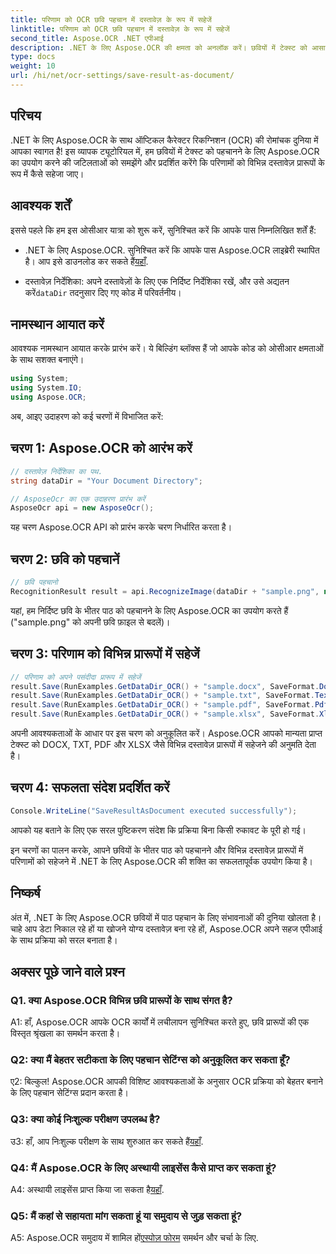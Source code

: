 ```yaml
---
title: परिणाम को OCR छवि पहचान में दस्तावेज़ के रूप में सहेजें
linktitle: परिणाम को OCR छवि पहचान में दस्तावेज़ के रूप में सहेजें
second_title: Aspose.OCR .NET एपीआई
description: .NET के लिए Aspose.OCR की क्षमता को अनलॉक करें। छवियों में टेक्स्ट को आसानी से पहचानें और परिणामों को विभिन्न दस्तावेज़ प्रारूपों में सहेजें।
type: docs
weight: 10
url: /hi/net/ocr-settings/save-result-as-document/
---
```

## परिचय

.NET के लिए Aspose.OCR के साथ ऑप्टिकल कैरेक्टर रिकग्निशन (OCR) की रोमांचक दुनिया में आपका स्वागत है! इस व्यापक ट्यूटोरियल में, हम छवियों में टेक्स्ट को पहचानने के लिए Aspose.OCR का उपयोग करने की जटिलताओं को समझेंगे और प्रदर्शित करेंगे कि परिणामों को विभिन्न दस्तावेज़ प्रारूपों के रूप में कैसे सहेजा जाए।

## आवश्यक शर्तें

इससे पहले कि हम इस ओसीआर यात्रा को शुरू करें, सुनिश्चित करें कि आपके पास निम्नलिखित शर्तें हैं:

-  .NET के लिए Aspose.OCR. सुनिश्चित करें कि आपके पास Aspose.OCR लाइब्रेरी स्थापित है। आप इसे डाउनलोड कर सकते हैं[यहाँ](https://releases.aspose.com/ocr/net/).

-  दस्तावेज़ निर्देशिका: अपने दस्तावेज़ों के लिए एक निर्दिष्ट निर्देशिका रखें, और उसे अद्यतन करें`dataDir` तदनुसार दिए गए कोड में परिवर्तनीय।

## नामस्थान आयात करें

आवश्यक नामस्थान आयात करके प्रारंभ करें। ये बिल्डिंग ब्लॉक्स हैं जो आपके कोड को ओसीआर क्षमताओं के साथ सशक्त बनाएंगे।

```csharp
using System;
using System.IO;
using Aspose.OCR;
```

अब, आइए उदाहरण को कई चरणों में विभाजित करें:

## चरण 1: Aspose.OCR को आरंभ करें

```csharp
// दस्तावेज़ निर्देशिका का पथ.
string dataDir = "Your Document Directory";

// AsposeOcr का एक उदाहरण प्रारंभ करें
AsposeOcr api = new AsposeOcr();
```

यह चरण Aspose.OCR API को प्रारंभ करके चरण निर्धारित करता है।

## चरण 2: छवि को पहचानें

```csharp
// छवि पहचानो
RecognitionResult result = api.RecognizeImage(dataDir + "sample.png", new RecognitionSettings { });
```

यहां, हम निर्दिष्ट छवि के भीतर पाठ को पहचानने के लिए Aspose.OCR का उपयोग करते हैं ("sample.png" को अपनी छवि फ़ाइल से बदलें)।

## चरण 3: परिणाम को विभिन्न प्रारूपों में सहेजें

```csharp
// परिणाम को अपने पसंदीदा प्रारूप में सहेजें
result.Save(RunExamples.GetDataDir_OCR() + "sample.docx", SaveFormat.Docx);
result.Save(RunExamples.GetDataDir_OCR() + "sample.txt", SaveFormat.Text);
result.Save(RunExamples.GetDataDir_OCR() + "sample.pdf", SaveFormat.Pdf);
result.Save(RunExamples.GetDataDir_OCR() + "sample.xlsx", SaveFormat.Xlsx);
```

अपनी आवश्यकताओं के आधार पर इस चरण को अनुकूलित करें। Aspose.OCR आपको मान्यता प्राप्त टेक्स्ट को DOCX, TXT, PDF और XLSX जैसे विभिन्न दस्तावेज़ प्रारूपों में सहेजने की अनुमति देता है।

## चरण 4: सफलता संदेश प्रदर्शित करें

```csharp
Console.WriteLine("SaveResultAsDocument executed successfully");
```

आपको यह बताने के लिए एक सरल पुष्टिकरण संदेश कि प्रक्रिया बिना किसी रुकावट के पूरी हो गई।

इन चरणों का पालन करके, आपने छवियों के भीतर पाठ को पहचानने और विभिन्न दस्तावेज़ प्रारूपों में परिणामों को सहेजने में .NET के लिए Aspose.OCR की शक्ति का सफलतापूर्वक उपयोग किया है।

## निष्कर्ष

अंत में, .NET के लिए Aspose.OCR छवियों में पाठ पहचान के लिए संभावनाओं की दुनिया खोलता है। चाहे आप डेटा निकाल रहे हों या खोजने योग्य दस्तावेज़ बना रहे हों, Aspose.OCR अपने सहज एपीआई के साथ प्रक्रिया को सरल बनाता है।

## अक्सर पूछे जाने वाले प्रश्न

### Q1. क्या Aspose.OCR विभिन्न छवि प्रारूपों के साथ संगत है?

A1: हाँ, Aspose.OCR आपके OCR कार्यों में लचीलापन सुनिश्चित करते हुए, छवि प्रारूपों की एक विस्तृत श्रृंखला का समर्थन करता है।

### Q2: क्या मैं बेहतर सटीकता के लिए पहचान सेटिंग्स को अनुकूलित कर सकता हूँ?

ए2: बिल्कुल! Aspose.OCR आपकी विशिष्ट आवश्यकताओं के अनुसार OCR प्रक्रिया को बेहतर बनाने के लिए पहचान सेटिंग्स प्रदान करता है।

### Q3: क्या कोई निःशुल्क परीक्षण उपलब्ध है?

 उ3: हाँ, आप निःशुल्क परीक्षण के साथ शुरुआत कर सकते हैं[यहाँ](https://releases.aspose.com/).

### Q4: मैं Aspose.OCR के लिए अस्थायी लाइसेंस कैसे प्राप्त कर सकता हूं?

 A4: अस्थायी लाइसेंस प्राप्त किया जा सकता है[यहाँ](https://purchase.aspose.com/temporary-license/).

### Q5: मैं कहां से सहायता मांग सकता हूं या समुदाय से जुड़ सकता हूं?

 A5: Aspose.OCR समुदाय में शामिल हों[एस्पोज़ फोरम](https://forum.aspose.com/c/ocr/16) समर्थन और चर्चा के लिए.